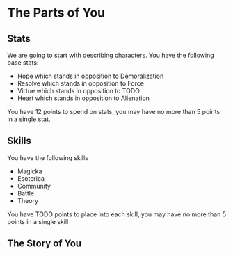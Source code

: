 # The Parts of You

## Stats

We are going to start with describing characters. You have the following base stats:

- Hope which stands in opposition to Demoralization
- Resolve which stands in opposition to Force
- Virtue which stands in opposition to TODO
- Heart which stands in opposition to Alienation

You have 12 points to spend on stats, you may have no more than 5 points in a single stat.

## Skills

You have the following skills

- Magicka
- Esoterica
- Community
- Battle
- Theory

You have TODO points to place into each skill, you may have no more than 5 points in a single skill

## The Story of You


